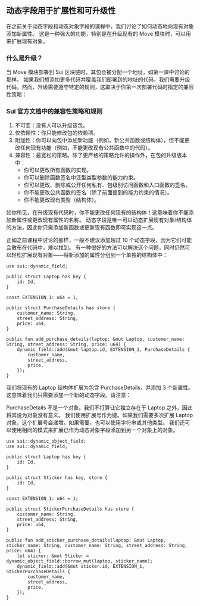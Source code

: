 ## 动态字段用于扩展性和可升级性

在之前关于动态字段和动态对象字段的课程中，我们讨论了如何动态地向现有对象添加新属性。
这是一种强大的功能，特别是在升级现有的 Move 模块时，可以用来扩展现有对象。

### 什么是升级？
当 Move 模块部署到 Sui 区块链时，其包会被分配一个地址，如第一课中讨论的那样。
如果我们想添加更多代码并覆盖我们部署到的地址的代码，我们需要升级代码。然而，升级需要遵守特定的规则，这取决于你第一次部署代码时指定的兼容性策略：

### Sui 官方文档中的兼容性策略和规则
1. 不可变：没有人可以升级该包。
2. 仅依赖性：你只能修改包的依赖项。
3. 附加性：你可以向包中添加新功能（例如，新公共函数或结构体），但不能更改任何现有功能（例如，不能更改现有公共函数中的代码）。
4. 兼容性：最宽松的策略。除了更严格的策略允许的操作外，在包的升级版本中：
    - 你可以更改所有函数的实现。
    - 你可以删除函数签名中泛型类型参数的能力约束。
    - 你可以更改、删除或公开任何私有、包级别访问函数和入口函数的签名。
    - 你不能更改公共函数的签名（除了前面提到的能力约束的情况）。
    - 你不能更改现有类型（结构体）。

如你所见，在升级现有代码时，你不能更改任何现有的结构体！这意味着你不能添加新属性或更改现有属性的名称。
动态字段是唯一可以动态扩展现有对象/结构体的方法，因此你只需添加新函数或更新现有函数即可实现这一点。

正如之前课程中讨论的那样，一般不建议添加超过 10 个动态字段，因为它们可能会散布在代码中，难以找到。
有一种很好的方法可以解决这个问题，同时仍然可以轻松扩展现有对象——将新添加的属性分组到一个单独的结构体中：

```move
use sui::dynamic_field;

public struct Laptop has key {
    id: Id,
}

const EXTENSION_1: u64 = 1;

public struct PurchaseDetails has store {
    customer_name: String,
    street_address: String,
    price: u64,
}

public fun add_purchase_details(laptop: &mut Laptop, customer_name: String, street_address: String, price: u64) {
    dynamic_field::add(&mut laptop.id, EXTENSION_1, PurchaseDetails {
        customer_name,
        street_address,
        price,
    });
}
```

我们将现有的 Laptop 结构体扩展为包含 PurchaseDetails，并添加 3 个新属性。这意味着我们只需要添加一个新的动态字段。请注意：

PurchaseDetails 不是一个对象。我们不打算让它独立存在于 Laptop 之外，因此将其设为对象没有意义。
我们使用扩展号作为键。如果我们需要多次扩展 Laptop 对象，这个扩展号会递增。如果需要，也可以使用字符串或其他类型。
我们还可以使用相同的模式来扩展已作为动态对象字段添加到另一个对象上的对象。

```move
use sui::dynamic_object_field;
use sui::dynamic_field;

public struct Laptop has key {
    id: Id,
}

public struct Sticker has key, store {
    id: Id,
}

const EXTENSION_1: u64 = 1;

public struct StickerPurchaseDetails has store {
    customer_name: String,
    street_address: String,
    price: u64,
}

public fun add_sticker_purchase_details(laptop: &mut Laptop, sticker_name: String, customer_name: String, street_address: String, price: u64) {
    let sticker: &mut Sticker = dynamic_object_field::borrow_mut(laptop, sticker_name);
    dynamic_field::add(&mut sticker.id, EXTENSION_1, StickerPurchaseDetails {
        customer_name,
        street_address,
        price,
    });
}
```
